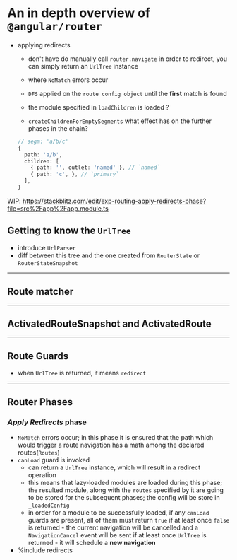 # An in depth overview of `@angular/router`

* applying redirects 
  * don't have do manually call `router.navigate` in order to redirect, you can simply return an `UrlTree` instance
  * where `NoMatch` errors occur
  * `DFS` applied on the `route config object` until the **first** match is found
  * the module specified in `loadChildren` is loaded ?
  
  * `createChildrenForEmptySegments` what effect has on the further phases in the chain?
  ```ts
  // segm: 'a/b/c'
  {
    path: 'a/b',
    children: [
      { path: '', outlet: 'named' }, // `named`
      { path: 'c', }, // `primary`
    ],
  }
  ```

WIP: https://stackblitz.com/edit/exp-routing-apply-redirects-phase?file=src%2Fapp%2Fapp.module.ts

## Getting to know the `UrlTree`

* introduce `UrlParser`
* diff between this tree and the one created from `RouterState` or `RouterStateSnapshot`

---

## Route matcher

---

## ActivatedRouteSnapshot and ActivatedRoute

---

## Route Guards

* when `UrlTree` is returned, it means `redirect`

---

## Router Phases

### _Apply Redirects_ phase

* `NoMatch` errors occur; in this phase it is ensured that the path which would trigger a route navigation has a math among the declared routes(`Routes`)
* `canLoad` guard is invoked
  * can return a `UrlTree` instance, which will result in a redirect operation
  * this means that lazy-loaded modules are loaded during this phase; the resulted module, along with the `routes` specified by it are going to be stored for the subsequent phases;
    the config will be store in `_loadedConfig`
  * in order for a module to be successfully loaded, if any `canLoad` guards are present, all of them must return `true`
    if at least once `false` is returned - the current navigation will be cancelled and a `NavigationCancel` event will be sent
    if at least once `UrlTree` is returned - it will schedule a **new navigation**
* %include redirects